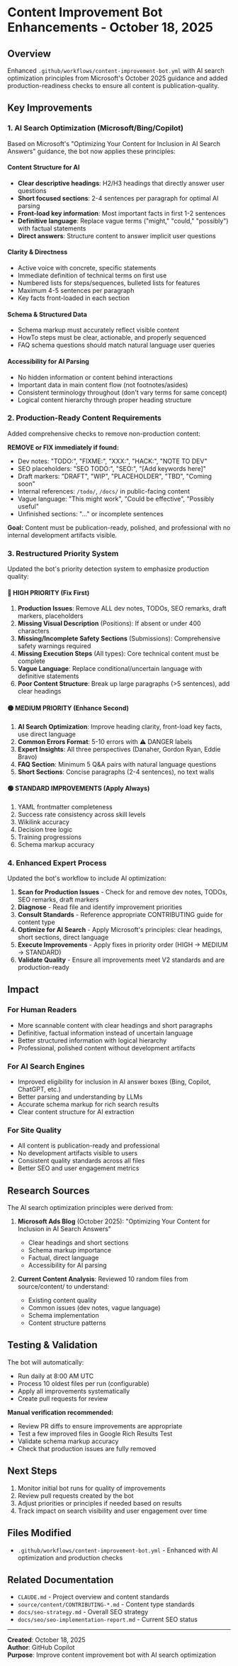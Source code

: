 # Content Improvement Bot Enhancements - October 18, 2025

## Overview

Enhanced `.github/workflows/content-improvement-bot.yml` with AI search optimization principles from Microsoft's October 2025 guidance and added production-readiness checks to ensure all content is publication-quality.

## Key Improvements

### 1. AI Search Optimization (Microsoft/Bing/Copilot)

Based on Microsoft's "Optimizing Your Content for Inclusion in AI Search Answers" guidance, the bot now applies these principles:

#### Content Structure for AI
- **Clear descriptive headings**: H2/H3 headings that directly answer user questions
- **Short focused sections**: 2-4 sentences per paragraph for optimal AI parsing
- **Front-load key information**: Most important facts in first 1-2 sentences
- **Definitive language**: Replace vague terms ("might," "could," "possibly") with factual statements
- **Direct answers**: Structure content to answer implicit user questions

#### Clarity & Directness
- Active voice with concrete, specific statements
- Immediate definition of technical terms on first use
- Numbered lists for steps/sequences, bulleted lists for features
- Maximum 4-5 sentences per paragraph
- Key facts front-loaded in each section

#### Schema & Structured Data
- Schema markup must accurately reflect visible content
- HowTo steps must be clear, actionable, and properly sequenced
- FAQ schema questions should match natural language user queries

#### Accessibility for AI Parsing
- No hidden information or content behind interactions
- Important data in main content flow (not footnotes/asides)
- Consistent terminology throughout (don't vary terms for same concept)
- Logical content hierarchy through proper heading structure

### 2. Production-Ready Content Requirements

Added comprehensive checks to remove non-production content:

**REMOVE or FIX immediately if found:**
- Dev notes: "TODO:", "FIXME:", "XXX:", "HACK:", "NOTE TO DEV"
- SEO placeholders: "SEO TODO:", "SEO:", "[Add keywords here]"
- Draft markers: "DRAFT", "WIP", "PLACEHOLDER", "TBD", "Coming soon"
- Internal references: `/todo/`, `/docs/` in public-facing content
- Vague language: "This might work", "Could be effective", "Possibly useful"
- Unfinished sections: "..." or incomplete sentences

**Goal:** Content must be publication-ready, polished, and professional with no internal development artifacts visible.

### 3. Restructured Priority System

Updated the bot's priority detection system to emphasize production quality:

#### 🔴 HIGH PRIORITY (Fix First)
1. **Production Issues**: Remove ALL dev notes, TODOs, SEO remarks, draft markers, placeholders
2. **Missing Visual Description** (Positions): If absent or under 400 characters
3. **Missing/Incomplete Safety Sections** (Submissions): Comprehensive safety warnings required
4. **Missing Execution Steps** (All types): Core technical content must be complete
5. **Vague Language**: Replace conditional/uncertain language with definitive statements
6. **Poor Content Structure**: Break up large paragraphs (>5 sentences), add clear headings

#### 🟡 MEDIUM PRIORITY (Enhance Second)
1. **AI Search Optimization**: Improve heading clarity, front-load key facts, use direct language
2. **Common Errors Format**: 5-10 errors with ⚠️ DANGER labels
3. **Expert Insights**: All three perspectives (Danaher, Gordon Ryan, Eddie Bravo)
4. **FAQ Section**: Minimum 5 Q&A pairs with natural language questions
5. **Short Sections**: Concise paragraphs (2-4 sentences), no text walls

#### 🟢 STANDARD IMPROVEMENTS (Apply Always)
1. YAML frontmatter completeness
2. Success rate consistency across skill levels
3. Wikilink accuracy
4. Decision tree logic
5. Training progressions
6. Schema markup accuracy

### 4. Enhanced Expert Process

Updated the bot's workflow to include AI optimization:

1. **Scan for Production Issues** - Check for and remove dev notes, TODOs, SEO remarks, draft markers
2. **Diagnose** - Read file and identify improvement priorities
3. **Consult Standards** - Reference appropriate CONTRIBUTING guide for content type
4. **Optimize for AI Search** - Apply Microsoft's principles: clear headings, short sections, direct language
5. **Execute Improvements** - Apply fixes in priority order (HIGH → MEDIUM → STANDARD)
6. **Validate Quality** - Ensure all improvements meet V2 standards and are production-ready

## Impact

### For Human Readers
- More scannable content with clear headings and short paragraphs
- Definitive, factual information instead of uncertain language
- Better structured information with logical hierarchy
- Professional, polished content without development artifacts

### For AI Search Engines
- Improved eligibility for inclusion in AI answer boxes (Bing, Copilot, ChatGPT, etc.)
- Better parsing and understanding by LLMs
- Accurate schema markup for rich search results
- Clear content structure for AI extraction

### For Site Quality
- All content is publication-ready and professional
- No development artifacts visible to users
- Consistent quality standards across all files
- Better SEO and user engagement metrics

## Research Sources

The AI search optimization principles were derived from:

1. **Microsoft Ads Blog** (October 2025): "Optimizing Your Content for Inclusion in AI Search Answers"
   - Clear headings and short sections
   - Schema markup importance
   - Factual, direct language
   - Accessibility for AI parsing

2. **Current Content Analysis**: Reviewed 10 random files from source/content/ to understand:
   - Existing content quality
   - Common issues (dev notes, vague language)
   - Schema implementation
   - Content structure patterns

## Testing & Validation

The bot will automatically:
- Run daily at 8:00 AM UTC
- Process 10 oldest files per run (configurable)
- Apply all improvements systematically
- Create pull requests for review

**Manual verification recommended:**
- Review PR diffs to ensure improvements are appropriate
- Test a few improved files in Google Rich Results Test
- Validate schema markup accuracy
- Check that production issues are fully removed

## Next Steps

1. Monitor initial bot runs for quality of improvements
2. Review pull requests created by the bot
3. Adjust priorities or principles if needed based on results
4. Track impact on search visibility and user engagement over time

## Files Modified

- `.github/workflows/content-improvement-bot.yml` - Enhanced with AI optimization and production checks

## Related Documentation

- `CLAUDE.md` - Project overview and content standards
- `source/content/CONTRIBUTING-*.md` - Content type standards
- `docs/seo-strategy.md` - Overall SEO strategy
- `docs/seo/seo-implementation-report.md` - Current SEO status

---

**Created**: October 18, 2025  
**Author**: GitHub Copilot  
**Purpose**: Improve content improvement bot with AI search optimization

